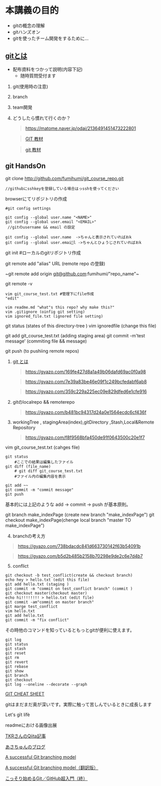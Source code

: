 # 本講義の目的
 - gitの概念の理解
 - gitハンズオン
 - gitを使ったチーム開発をするために...

## [gitとは](https://gyazo.com/c905923f32ca65fe9d1ae4324facd8df)
 - 配布資料をつかって説明(内容下記)
	- 随時質問受付ます
 1. git(使用時の注意)
 2. branch
 3. team開発
 4. どうしたら慣れて行くのか？

	> https://matome.naver.jp/odai/2136491451473222801

	> [GIT 教材](https://git-scm.com/book/ja/v2)

	> [git 教材](http://k.swd.cc/learnGitBranching-ja/)


## git HandsOn

git clone http://github.com/fumihumi/git_course_repo.git

	//githubにsshkeyを登録している場合はっsshを使ってください
browserにてリポジトリの作成

```
#git config settings

git config --global user.name "<NAME>"
git config --global user.email "<EMAIL>"
 //gitのusername && email の設定

git config --global user.name  ->ちゃんと表示されていればおk
git config --global user.email ->ちゃんとひょうじされていればおk

```

git init #ローカルのgitリポジトリ作成

git remote add  "alias" URL (remote repo の登録)

~git remote add origin git@github.com:fumihumi/"repo_name"~

git remote -v

	vim git_course_test.txt #管理下にfile作成
	"edit"

	vim readme.md "what"s this repo? why make this?"
	vim .gitignore (oinfig git setting)
	vim ignored_file.txt (ignored file setting)
git status (states of this directory-tree )
	vim ignoredfile (change this file)

git add  git_course_test.txt (adding staging area)
git commit -m'test message' (commiting file && message)

git push (to pushiing remote repos)

1. [git とは](http://qiita.com/TKR/items/f27932612a2209a0746b)

	> https://gyazo.com/169fe427d8a1a49b06dafd69ac0f0a98

	> https://gyazo.com/7e39a83be46e09f1c249bcfedabf6ab8

	> https://gyazo.com/359c229a225ec09e829dfed6e1cfe916


2. gitのlocalrepo && remoterepo
	
	> https://gyazo.com/b481bc94317d24a0e1564ecdc6cf436f

3. workingTree , stagingArea(index),gitDirectory ,Stash,Local&Remote Repository

	> https://gyazo.com/f8f9568bfa450de91f0643500c20e1f7

vim git_course_test.txt (cahges file)
```
git status
	#ここでの結果は編集したファイル
git diff (file_name)
	# git diff git_course_test.txt
	#ファイル内の編集内容を表示

git add ~~
git commit -m "commit message"
git push
```


基本的には上記のような
add -> commit -> push
が基本原則。


git branch make_indexPage (create new branch "make_indexPage")
git checkout make_indexPage(chenge local branch "master TO make_indexPage")

4. branchの考え方

> https://gyazo.com/738bdacdc841d663730142f63b54091b

> https://gyazo.com/b5d2b485b2158b70298e9de2c6e7d4b7

5. conflict

```
git checkout -b test_conflict(create && checkout branch)
echo hey > hello.txt (edit this file)
git add hello.txt (staging )
git commit -m "commit on test_conflict branch" (commit )
git checkout master(checkout master)
echo hi!!!!!!!! > hello.txt (edit file)
git commit -am"commit on master branch"
git marge test_conflict
vim hello.txt
git add hello.txt
git commit -m "fix conflict"
```

その時他のコマンドを知っているともっとgitが便利に使えます。
```
git log
git status
git stash
git reset
git rm
git revert
git rebase
git show
git branch
git checkout
git log --oneline --decorate --graph
```

[GIT CHEAT SHEET](https://services.github.com/on-demand/downloads/github-git-cheat-sheet.pdf)

gitはまだまだ奥が深いです。実際に触って苦しんでいるときに成長します

Let's gït lífè

readmeにおける画像出展

[TKRさんのQiita記事](http://qiita.com/TKR/items/f27932612a2209a0746b)

[あさちゅんのブログ](http://kray.jp/blog/git-why-explanation/)

[A successful Git branching model](http://nvie.com/posts/a-successful-git-branching-model/)

[A successful Git branching model（翻訳版）](http://keijinsonyaban.blogspot.jp/2010/10/a-successful-git-branching-model.html)

[こっそり始めるGit／GitHub超入門（終）](http://www.atmarkit.co.jp/ait/articles/1708/01/news015.html)